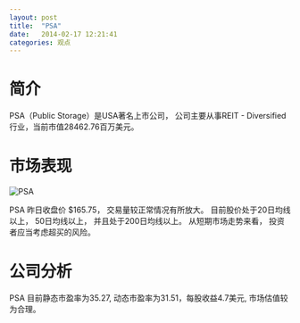 ```yaml
---
layout: post
title:  "PSA"
date:   2014-02-17 12:21:41
categories: 观点
---
```


# 简介
PSA（Public Storage）是USA著名上市公司，
公司主要从事REIT - Diversified行业，当前市值28462.76百万美元。

# 市场表现

![PSA](http://finviz.com/chart.ashx?t=PSA&ty=c&ta=1&p=d&s=l)

PSA 昨日收盘价 $165.75，
交易量较正常情况有所放大。
目前股价处于20日均线以上，
50日均线以上，
并且处于200日均线以上。
从短期市场走势来看，
投资者应当考虑超买的风险。

# 公司分析
PSA 目前静态市盈率为35.27, 动态市盈率为31.51，每股收益4.7美元,
市场估值较为合理。
